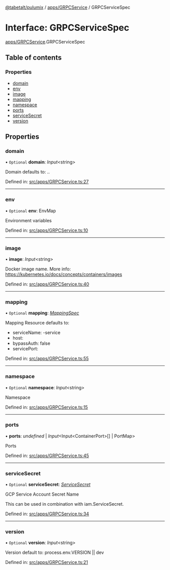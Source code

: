 [@tabetalt/pulumix](../README.md) / [apps/GRPCService](../modules/apps_grpcservice.md) / GRPCServiceSpec

# Interface: GRPCServiceSpec

[apps/GRPCService](../modules/apps_grpcservice.md).GRPCServiceSpec

## Table of contents

### Properties

- [domain](apps_grpcservice.grpcservicespec.md#domain)
- [env](apps_grpcservice.grpcservicespec.md#env)
- [image](apps_grpcservice.grpcservicespec.md#image)
- [mapping](apps_grpcservice.grpcservicespec.md#mapping)
- [namespace](apps_grpcservice.grpcservicespec.md#namespace)
- [ports](apps_grpcservice.grpcservicespec.md#ports)
- [serviceSecret](apps_grpcservice.grpcservicespec.md#servicesecret)
- [version](apps_grpcservice.grpcservicespec.md#version)

## Properties

### domain

• `Optional` **domain**: *Input*<string\>

Domain
defaults to: <name>.<mayor-version>.<default-domain>

Defined in: [src/apps/GRPCService.ts:27](https://github.com/tabetalt/pulumix/blob/4049994/src/apps/GRPCService.ts#L27)

___

### env

• `Optional` **env**: EnvMap

Environment variables

Defined in: [src/apps/GRPCService.ts:10](https://github.com/tabetalt/pulumix/blob/4049994/src/apps/GRPCService.ts#L10)

___

### image

• **image**: *Input*<string\>

Docker image name.
More info: https://kubernetes.io/docs/concepts/containers/images

Defined in: [src/apps/GRPCService.ts:40](https://github.com/tabetalt/pulumix/blob/4049994/src/apps/GRPCService.ts#L40)

___

### mapping

• `Optional` **mapping**: [*MappingSpec*](ambassador_mapping.mappingspec.md)

Mapping Resource
defaults to:
 - serviceName: <name>-service
 - host: <domain>
 - bypassAuth: false
 - servicePort: <port>

Defined in: [src/apps/GRPCService.ts:55](https://github.com/tabetalt/pulumix/blob/4049994/src/apps/GRPCService.ts#L55)

___

### namespace

• `Optional` **namespace**: *Input*<string\>

Namespace

Defined in: [src/apps/GRPCService.ts:15](https://github.com/tabetalt/pulumix/blob/4049994/src/apps/GRPCService.ts#L15)

___

### ports

• **ports**: *undefined* \| *Input*<Input<ContainerPort\>[] \| PortMap\>

Ports

Defined in: [src/apps/GRPCService.ts:45](https://github.com/tabetalt/pulumix/blob/4049994/src/apps/GRPCService.ts#L45)

___

### serviceSecret

• `Optional` **serviceSecret**: [*ServiceSecret*](../classes/iam_servicesecret.servicesecret.md)

GCP Service Account Secret Name

This can be used in combination with iam.ServiceSecret.

Defined in: [src/apps/GRPCService.ts:34](https://github.com/tabetalt/pulumix/blob/4049994/src/apps/GRPCService.ts#L34)

___

### version

• `Optional` **version**: *Input*<string\>

Version
default to: process.env.VERSION || dev

Defined in: [src/apps/GRPCService.ts:21](https://github.com/tabetalt/pulumix/blob/4049994/src/apps/GRPCService.ts#L21)
